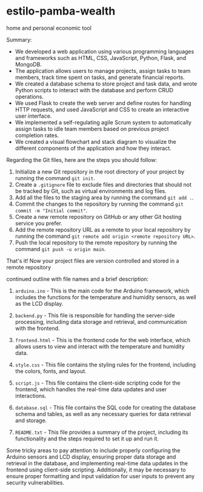 # estilo-pamba-wealth
home and personal economic tool 


Summary:

- We developed a web application using various programming languages and frameworks such as HTML, CSS, JavaScript, Python, Flask, and MongoDB.
- The application allows users to manage projects, assign tasks to team members, track time spent on tasks, and generate financial reports.
- We created a database schema to store project and task data, and wrote Python scripts to interact with the database and perform CRUD operations.
- We used Flask to create the web server and define routes for handling HTTP requests, and used JavaScript and CSS to create an interactive user interface.
- We implemented a self-regulating agile Scrum system to automatically assign tasks to idle team members based on previous project completion rates.
- We created a visual flowchart and stack diagram to visualize the different components of the application and how they interact.

Regarding the Git files, here are the steps you should follow:

1. Initialize a new Git repository in the root directory of your project by running the command `git init`.
2. Create a `.gitignore` file to exclude files and directories that should not be tracked by Git, such as virtual environments and log files.
3. Add all the files to the staging area by running the command `git add .`.
4. Commit the changes to the repository by running the command `git commit -m "Initial commit"`.
5. Create a new remote repository on GitHub or any other Git hosting service you prefer.
6. Add the remote repository URL as a remote to your local repository by running the command `git remote add origin <remote repository URL>`.
7. Push the local repository to the remote repository by running the command `git push -u origin main`.


That's it! Now your project files are version controlled and stored in a remote repository 


continued outline with file names and a brief description:

1. `arduino.ino` - This is the main code for the Arduino framework, which includes the functions for the temperature and humidity sensors, as well as the LCD display.

2. `backend.py` - This file is responsible for handling the server-side processing, including data storage and retrieval, and communication with the frontend.

3. `frontend.html` - This is the frontend code for the web interface, which allows users to view and interact with the temperature and humidity data.

4. `style.css` - This file contains the styling rules for the frontend, including the colors, fonts, and layout.

5. `script.js` - This file contains the client-side scripting code for the frontend, which handles the real-time data updates and user interactions.

6. `database.sql` - This file contains the SQL code for creating the database schema and tables, as well as any necessary queries for data retrieval and storage.

7. `README.txt` - This file provides a summary of the project, including its functionality and the steps required to set it up and run it.

Some tricky areas to pay attention to include properly configuring the Arduino sensors and LCD display, ensuring proper data storage and retrieval in the database, and implementing real-time data updates in the frontend using client-side scripting. Additionally, it may be necessary to ensure proper formatting and input validation for user inputs to prevent any security vulnerabilities.
